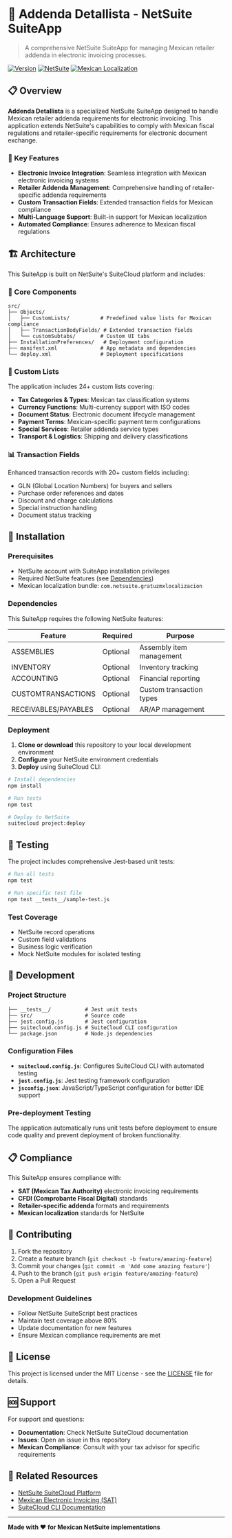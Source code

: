 
# 🧾 Addenda Detallista - NetSuite SuiteApp

> A comprehensive NetSuite SuiteApp for managing Mexican retailer addenda in electronic invoicing processes.

[![Version](https://img.shields.io/badge/version-0.0.1-blue.svg)](package.json)
[![NetSuite](https://img.shields.io/badge/NetSuite-SuiteApp-orange.svg)](https://www.netsuite.com/)
[![Mexican Localization](https://img.shields.io/badge/Localization-Mexico-green.svg)](src/manifest.xml)

## 📋 Overview

**Addenda Detallista** is a specialized NetSuite SuiteApp designed to handle Mexican retailer addenda requirements for electronic invoicing. This application extends NetSuite's capabilities to comply with Mexican fiscal regulations and retailer-specific requirements for electronic document exchange.

### 🎯 Key Features

- **Electronic Invoice Integration**: Seamless integration with Mexican electronic invoicing systems
- **Retailer Addenda Management**: Comprehensive handling of retailer-specific addenda requirements
- **Custom Transaction Fields**: Extended transaction fields for Mexican compliance
- **Multi-Language Support**: Built-in support for Mexican localization
- **Automated Compliance**: Ensures adherence to Mexican fiscal regulations

## 🏗️ Architecture

This SuiteApp is built on NetSuite's SuiteCloud platform and includes:

### 📁 Core Components

```
src/
├── Objects/
│   ├── CustomLists/          # Predefined value lists for Mexican compliance
│   ├── TransactionBodyFields/ # Extended transaction fields
│   └── customSubtabs/        # Custom UI tabs
├── InstallationPreferences/   # Deployment configuration
├── manifest.xml              # App metadata and dependencies
└── deploy.xml                # Deployment specifications
```

### 🔧 Custom Lists

The application includes 24+ custom lists covering:

- **Tax Categories & Types**: Mexican tax classification systems
- **Currency Functions**: Multi-currency support with ISO codes
- **Document Status**: Electronic document lifecycle management
- **Payment Terms**: Mexican-specific payment term configurations
- **Special Services**: Retailer addenda service types
- **Transport & Logistics**: Shipping and delivery classifications

### 📊 Transaction Fields

Enhanced transaction records with 20+ custom fields including:

- GLN (Global Location Numbers) for buyers and sellers
- Purchase order references and dates
- Discount and charge calculations
- Special instruction handling
- Document status tracking

## 🚀 Installation

### Prerequisites

- NetSuite account with SuiteApp installation privileges
- Required NetSuite features (see [Dependencies](#dependencies))
- Mexican localization bundle: `com.netsuite.gratuzmxlocalizacion`

### Dependencies

This SuiteApp requires the following NetSuite features:

| Feature | Required | Purpose |
|---------|----------|---------|
| ASSEMBLIES | Optional | Assembly item management |
| INVENTORY | Optional | Inventory tracking |
| ACCOUNTING | Optional | Financial reporting |
| CUSTOMTRANSACTIONS | Optional | Custom transaction types |
| RECEIVABLES/PAYABLES | Optional | AR/AP management |

### Deployment

1. **Clone or download** this repository to your local development environment
2. **Configure** your NetSuite environment credentials
3. **Deploy** using SuiteCloud CLI:

```bash
# Install dependencies
npm install

# Run tests
npm test

# Deploy to NetSuite
suitecloud project:deploy
```

## 🧪 Testing

The project includes comprehensive Jest-based unit tests:

```bash
# Run all tests
npm test

# Run specific test file
npm test __tests__/sample-test.js
```

### Test Coverage

- NetSuite record operations
- Custom field validations
- Business logic verification
- Mock NetSuite modules for isolated testing

## 🔧 Development

### Project Structure

```
├── __tests__/           # Jest unit tests
├── src/                 # Source code
├── jest.config.js       # Jest configuration
├── suitecloud.config.js # SuiteCloud CLI configuration
└── package.json         # Node.js dependencies
```

### Configuration Files

- **`suitecloud.config.js`**: Configures SuiteCloud CLI with automated testing
- **`jest.config.js`**: Jest testing framework configuration
- **`jsconfig.json`**: JavaScript/TypeScript configuration for better IDE support

### Pre-deployment Testing

The application automatically runs unit tests before deployment to ensure code quality and prevent deployment of broken functionality.

## 📋 Compliance

This SuiteApp ensures compliance with:

- **SAT (Mexican Tax Authority)** electronic invoicing requirements
- **CFDI (Comprobante Fiscal Digital)** standards
- **Retailer-specific addenda** formats and requirements
- **Mexican localization** standards for NetSuite

## 🤝 Contributing

1. Fork the repository
2. Create a feature branch (`git checkout -b feature/amazing-feature`)
3. Commit your changes (`git commit -m 'Add some amazing feature'`)
4. Push to the branch (`git push origin feature/amazing-feature`)
5. Open a Pull Request

### Development Guidelines

- Follow NetSuite SuiteScript best practices
- Maintain test coverage above 80%
- Update documentation for new features
- Ensure Mexican compliance requirements are met

## 📄 License

This project is licensed under the MIT License - see the [LICENSE](LICENSE) file for details.

## 🆘 Support

For support and questions:

- **Documentation**: Check NetSuite SuiteCloud documentation
- **Issues**: Open an issue in this repository
- **Mexican Compliance**: Consult with your tax advisor for specific requirements

## 🔗 Related Resources

- [NetSuite SuiteCloud Platform](https://www.netsuite.com/portal/platform/developer/suitecloud-platform.shtml)
- [Mexican Electronic Invoicing (SAT)](https://www.sat.gob.mx/)
- [SuiteCloud CLI Documentation](https://docs.oracle.com/en/cloud/saas/netsuite/ns-online-help/chapter_1543970969.html)

---

**Made with ❤️ for Mexican NetSuite implementations**
